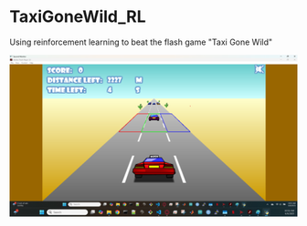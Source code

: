# TaxiGoneWild_RL
Using reinforcement learning to beat the flash game "Taxi Gone Wild"

![Alt text](assets/regionsSC.png)
